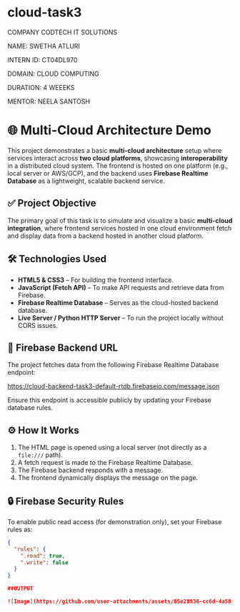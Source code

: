 # cloud-task3

COMPANY CODTECH IT SOLUTIONS

 NAME: SWETHA ATLURI

 INTERN ID: CT04DL970

 DOMAIN: CLOUD COMPUTING

 DURATION: 4 WEEEKS

 MENTOR: NEELA SANTOSH
 
# 🌐 Multi-Cloud Architecture Demo

This project demonstrates a basic **multi-cloud architecture** setup where services interact across **two cloud platforms**, showcasing **interoperability** in a distributed cloud system. The frontend is hosted on one platform (e.g., local server or AWS/GCP), and the backend uses **Firebase Realtime Database** as a lightweight, scalable backend service.

## ✅ Project Objective

The primary goal of this task is to simulate and visualize a basic **multi-cloud integration**, where frontend services hosted in one cloud environment fetch and display data from a backend hosted in another cloud platform.

## 🛠️ Technologies Used

- **HTML5 & CSS3** – For building the frontend interface.
- **JavaScript (Fetch API)** – To make API requests and retrieve data from Firebase.
- **Firebase Realtime Database** – Serves as the cloud-hosted backend database.
- **Live Server / Python HTTP Server** – To run the project locally without CORS issues.

## 🔗 Firebase Backend URL

The project fetches data from the following Firebase Realtime Database endpoint:

https://cloud-backend-task3-default-rtdb.firebaseio.com/message.json


Ensure this endpoint is accessible publicly by updating your Firebase database rules.

## ⚙️ How It Works

1. The HTML page is opened using a local server (not directly as a `file:///` path).
2. A fetch request is made to the Firebase Realtime Database.
3. The Firebase backend responds with a message.
4. The frontend dynamically displays the message on the page.

## 🔒 Firebase Security Rules

To enable public read access (for demonstration only), set your Firebase rules as:

```json
{
  "rules": {
    ".read": true,
    ".write": false
  }
}

##OUTPUT

![Image](https://github.com/user-attachments/assets/85e28936-cc6d-4a58-ba0b-b606daad1320)
